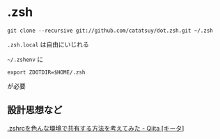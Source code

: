 .zsh
==================================

    git clone --recursive git://github.com/catatsuy/dot.zsh.git ~/.zsh

`.zsh.local` は自由にいじれる

`~/.zshenv` に

    export ZDOTDIR=$HOME/.zsh

が必要

## 設計思想など

[.zshrcを色んな環境で共有する方法を考えてみた - Qiita [キータ]](http://qiita.com/catatsuy/items/00ebf78f56960b6d43c2)
